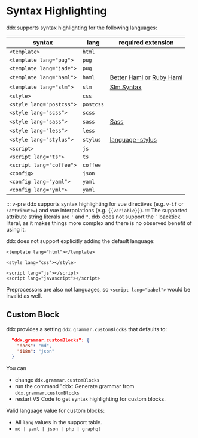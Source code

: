 # Syntax Highlighting

ddx supports syntax highlighting for the following languages:

| syntax                   | lang      | required extension                                                                                                                                                 |
| ------------------------ | --------- | ------------------------------------------------------------------------------------------------------------------------------------------------------------------ |
| `<template>`             | `html`    |
| `<template lang="pug">`  | `pug`     |
| `<template lang="jade">` | `pug`     |
| `<template lang="haml">` | `haml`    | [Better Haml](https://marketplace.visualstudio.com/items?itemName=karunamurti.haml) or [Ruby Haml](https://marketplace.visualstudio.com/items?itemName=vayan.haml) |
| `<template lang="slm">`  | `slm`     | [Slm Syntax](https://marketplace.visualstudio.com/items?itemName=mrmlnc.vscode-slm)                                                                                |
| `<style>`                | `css`     |
| `<style lang="postcss">` | `postcss` |
| `<style lang="scss">`    | `scss`    |
| `<style lang="sass">`    | `sass`    | [Sass](https://marketplace.visualstudio.com/items?itemName=robinbentley.sass-indented)                                                                             |
| `<style lang="less">`    | `less`    |
| `<style lang="stylus">`  | `stylus`  | [language-stylus](https://marketplace.visualstudio.com/items?itemName=sysoev.language-stylus)                                                                      |
| `<script>`               | `js`      |
| `<script lang="ts">`     | `ts`      |
| `<script lang="coffee">` | `coffee`  |
| `<config>`               | `json`    |
| `<config lang="yaml">`   | `yaml`    |
| `<config lang="yml">`    | `yaml`    |

::: v-pre
ddx supports syntax highlighting for vue directives (e.g. `v-if` or `:attribute=`) and vue interpolations (e.g. `{{variable}}`).
:::
The supported attribute string literals are `'` and `"`.
ddx does not support the `` ` `` backtick literal, as it makes things more complex and there is no observed benefit of using it.

ddx does not support explicitly adding the default language:

```vue
<template lang="html"></template>

<style lang="css"></style>

<script lang="js"></script>
<script lang="javascript"></script>
```

Preprocessors are also not languages, so `<script lang="babel">` would be invalid as well.

## Custom Block

ddx provides a setting `ddx.grammar.customBlocks` that defaults to:

```json
  "ddx.grammar.customBlocks": {
    "docs": "md",
    "i18n": "json"
  }
```

You can

- change `ddx.grammar.customBlocks`
- run the command "ddx: Generate grammar from `ddx.grammar.customBlocks`
- restart VS Code
  to get syntax highlighting for custom blocks.

Valid language value for custom blocks:

- All `lang` values in the support table.
- `md | yaml | json | php | graphql`
